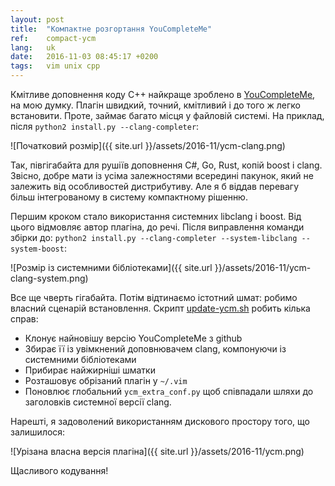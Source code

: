 ```yaml
---
layout: post
title:  "Компактне розгортання YouCompleteMe"
ref:    compact-ycm
lang:   uk
date:   2016-11-03 08:45:17 +0200
tags:   vim unix cpp
---
```


Кмітливе доповнення коду C++ найкраще зроблено в
[YouCompleteMe](http://valloric.github.io/YouCompleteMe),
на мою думку. Плагін швидкий, точний, кмітливий і до того ж легко встановити.
Проте, займає багато місця у файловій системі. На приклад,
після `python2 install.py --clang-completer`:

![Початковий розмір]({{ site.url }}/assets/2016-11/ycm-clang.png)

Так, півгігабайта для рушіїв доповнення C#, Go, Rust, копій boost і clang.
Звісно, добре мати із усіма залежностями всередині пакунок, який не залежить
від особливостей дистрибутиву. Але я б віддав перевагу більш інтегрованому
в систему компактному рішенню.

Першим кроком стало використання системних libclang і boost. Від цього відмовляє
автор плагіна, до речі. Після виправлення команди збірки до:
`python2 install.py --clang-completer --system-libclang --system-boost`:

![Розмір із системними бібліотеками]({{ site.url }}/assets/2016-11/ycm-clang-system.png)

Все ще чверть гігабайта. Потім відтинаємо істотний шмат: робимо власний сценарій встановлення.
Скрипт [update-ycm.sh](https://github.com/sakhnik/dotfiles/blob/7748834c4eecce9b9b97a6b4aadef638f209e9ef/.bin/update-ycm.sh)
робить кілька справ:

 * Клонує найновішу версію YouCompleteMe з github
 * Збирає її із увімкнений доповнювачем clang, компонуючи із системними бібліотеками
 * Прибирає найжирніші шматки
 * Розташовує обрізаний плагін у `~/.vim`
 * Поновлює глобальний `ycm_extra_conf.py` щоб співпадали шляхи до заголовків системної версії clang.

Нарешті, я задоволений використанням дискового простору того, що залишилося:

![Урізана власна версія плагіна]({{ site.url }}/assets/2016-11/ycm.png)

Щасливого кодування!

<!-- vim: set tw=78 spell -->
